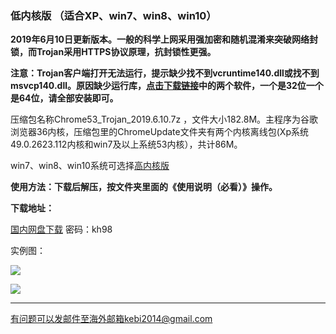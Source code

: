 ### 低内核版 （适合XP、win7、win8、win10）

**2019年6月10日更新版本。一般的科学上网采用强加密和随机混淆来突破网络封锁，而Trojan采用HTTPS协议原理，抗封锁性更强。**

**注意：Trojan客户端打开无法运行，提示缺少找不到vcruntime140.dll或找不到msvcp140.dll。原因缺少运行库，[点击下载链接](https://www.microsoft.com/en-us/download/details.aspx?id=48145)中的两个软件，一个是32位一个是64位，请全部安装即可。**

压缩包名称Chrome53_Trojan_2019.6.10.7z ，文件大小182.8M。主程序为谷歌浏览器36内核，压缩包里的ChromeUpdate文件夹有两个内核离线包(Xp系统49.0.2623.112内核和win7及以上系统53内核），共计86M。

win7、win8、win10系统可选择[高内核版](https://github.com/Alvin9999/new-pac/wiki/%E9%AB%98%E5%86%85%E6%A0%B8%E7%89%88)

**使用方法：下载后解压，按文件夹里面的《使用说明（必看）》操作。**

**下载地址：**

[国内网盘下载](https://pan.baidu.com/s/1Zy1GsFnUPGRM9YuxElpUQw) 密码：kh98

实例图：

![](https://raw.githubusercontent.com/Alvin9999/pac2/master/softimag/53trojan1.png)

![](https://raw.githubusercontent.com/Alvin9999/pac2/master/softimag/53trojan2.png)

***

有问题可以发邮件至海外邮箱kebi2014@gmail.com
